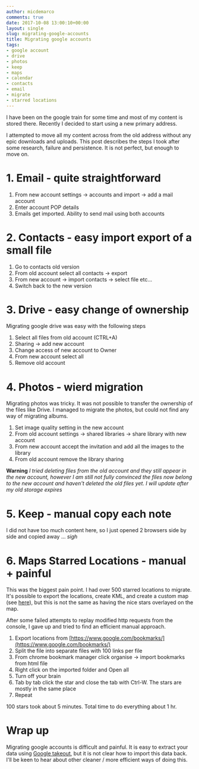 ```yaml
---
author: micdemarco
comments: true
date: 2017-10-08 13:00:10+00:00
layout: single
slug: migrating-google-accounts
title: Migrating google accounts
tags:
- google account
- drive
- photos
- keep
- maps
- calendar
- contacts
- email
- migrate
- starred locations
---
```


I have been on the google train for some time and most of my content is stored there.  Recently I decided to start using a new primary address.  

I attempted to move all my content across from the old address without any epic downloads and uploads.    This post describes the steps I took after some research, failure and persistence.  It is not perfect, but enough to move on.

# 1. Email - quite straightforward

1. From new account settings -> accounts and import -> add a mail account
2. Enter account POP details
3. Emails get imported.  Ability to send mail using both accounts

# 2. Contacts - easy import export of a small file

1. Go to contacts old version
2. From old account select all contacts -> export
3. From new account -> import contacts -> select file etc...
4. Switch back to the new version

# 3. Drive - easy change of ownership

Migrating google drive was easy with the following steps

1. Select all files from old account (CTRL+A)
2. Sharing -> add new account
3. Change access of new account to Owner
4. From new account select all
5. Remove old account

# 4. Photos - wierd migration

Migrating photos was tricky.  It was not possible to transfer the ownership of the files like Drive.  I managed to migrate the photos, but could not find any way of migrating albums.

1. Set image quality setting in the new account
2. From old account settings -> shared libraries -> share library with new account
3. From new account accept the invitation and add all the images to the library
4. From old account remove the library sharing

**Warning** *I tried deleting files from the old account and they still appear in the new account, however I am still not fully convinced the files now belong to the new account and haven't deleted the old files yet.  I will update after my old storage expires*

# 5. Keep - manual copy each note

I did not have too much content here, so I just opened 2 browsers side by side and copied away ... *sigh*

# 6. Maps Starred Locations - manual + painful

This was the biggest pain point.  I had over 500 starred locations to migrate.  It's possible to export the locations, create KML, and create a custom map (see [here](https://productforums.google.com/forum/#!msg/maps/Zp7LFnk5s3c/f3Ek6PxBk4kJ)), but this is not the same as having the nice stars overlayed on the map.

After some failed attempts to replay modified http requests from the console, I gave up and tried to find an efficient manual approach.

1. Export locations from [https://www.google.com/bookmarks/](https://www.google.com/bookmarks/)
2. Split the file into separate files with 100 links per file
3. From chrome bookmark manager click organise -> import bookmarks from html file
4. Right click on the imported folder and Open all
5. Turn off your brain
6. Tab by tab click the star and close the tab with Ctrl-W.  The stars are mostly in the same place
7. Repeat

100 stars took about 5 minutes.  Total time to do everything about 1 hr.  

# Wrap up

Migrating google accounts is difficult and painful.  It is easy to extract your data using [Google takeout](https://takeout.google.com/settings/takeout), but it is not clear how to import this data back.  I'll be keen to hear about other cleaner / more efficient ways of doing this.